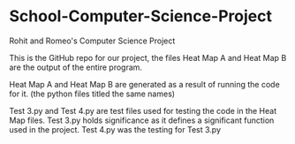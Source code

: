 # School-Computer-Science-Project
Rohit and Romeo's Computer Science Project



This is the GitHub repo for our project, the files Heat Map A and Heat Map B are the output of the entire program.



Heat Map A and Heat Map B are generated as a result of running the code for it. (the python files titled the same names)



Test 3.py and Test 4.py are test files used for testing the code in the Heat Map files. Test 3.py holds significance as it defines a significant function used in the project. Test 4.py was the testing for Test 3.py

